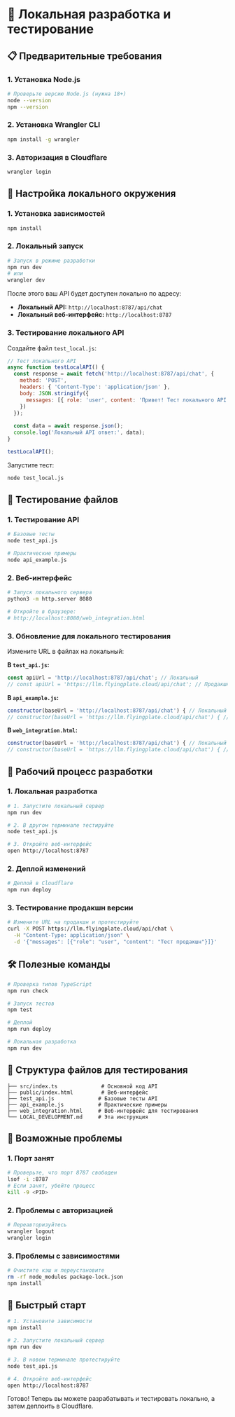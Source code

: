 # 🚀 Локальная разработка и тестирование

## 📋 Предварительные требования

### 1. Установка Node.js
```bash
# Проверьте версию Node.js (нужна 18+)
node --version
npm --version
```

### 2. Установка Wrangler CLI
```bash
npm install -g wrangler
```

### 3. Авторизация в Cloudflare
```bash
wrangler login
```

## 🔧 Настройка локального окружения

### 1. Установка зависимостей
```bash
npm install
```

### 2. Локальный запуск
```bash
# Запуск в режиме разработки
npm run dev
# или
wrangler dev
```

После этого ваш API будет доступен локально по адресу:
- **Локальный API:** `http://localhost:8787/api/chat`
- **Локальный веб-интерфейс:** `http://localhost:8787`

### 3. Тестирование локального API

Создайте файл `test_local.js`:
```javascript
// Тест локального API
async function testLocalAPI() {
  const response = await fetch('http://localhost:8787/api/chat', {
    method: 'POST',
    headers: { 'Content-Type': 'application/json' },
    body: JSON.stringify({
      messages: [{ role: 'user', content: 'Привет! Тест локального API.' }]
    })
  });
  
  const data = await response.json();
  console.log('Локальный API ответ:', data);
}

testLocalAPI();
```

Запустите тест:
```bash
node test_local.js
```

## 🧪 Тестирование файлов

### 1. Тестирование API
```bash
# Базовые тесты
node test_api.js

# Практические примеры
node api_example.js
```

### 2. Веб-интерфейс
```bash
# Запуск локального сервера
python3 -m http.server 8080

# Откройте в браузере:
# http://localhost:8080/web_integration.html
```

### 3. Обновление для локального тестирования

Измените URL в файлах на локальный:

**В `test_api.js`:**
```javascript
const apiUrl = 'http://localhost:8787/api/chat'; // Локальный
// const apiUrl = 'https://llm.flyingplate.cloud/api/chat'; // Продакшн
```

**В `api_example.js`:**
```javascript
constructor(baseUrl = 'http://localhost:8787/api/chat') { // Локальный
// constructor(baseUrl = 'https://llm.flyingplate.cloud/api/chat') { // Продакшн
```

**В `web_integration.html`:**
```javascript
constructor(baseUrl = 'http://localhost:8787/api/chat') { // Локальный
// constructor(baseUrl = 'https://llm.flyingplate.cloud/api/chat') { // Продакшн
```

## 🔄 Рабочий процесс разработки

### 1. Локальная разработка
```bash
# 1. Запустите локальный сервер
npm run dev

# 2. В другом терминале тестируйте
node test_api.js

# 3. Откройте веб-интерфейс
open http://localhost:8787
```

### 2. Деплой изменений
```bash
# Деплой в Cloudflare
npm run deploy
```

### 3. Тестирование продакшн версии
```bash
# Измените URL на продакшн и протестируйте
curl -X POST https://llm.flyingplate.cloud/api/chat \
  -H "Content-Type: application/json" \
  -d '{"messages": [{"role": "user", "content": "Тест продакшн"}]}'
```

## 🛠️ Полезные команды

```bash
# Проверка типов TypeScript
npm run check

# Запуск тестов
npm test

# Деплой
npm run deploy

# Локальная разработка
npm run dev
```

## 📁 Структура файлов для тестирования

```
├── src/index.ts              # Основной код API
├── public/index.html         # Веб-интерфейс
├── test_api.js              # Базовые тесты API
├── api_example.js           # Практические примеры
├── web_integration.html     # Веб-интерфейс для тестирования
└── LOCAL_DEVELOPMENT.md     # Эта инструкция
```

## 🚨 Возможные проблемы

### 1. Порт занят
```bash
# Проверьте, что порт 8787 свободен
lsof -i :8787
# Если занят, убейте процесс
kill -9 <PID>
```

### 2. Проблемы с авторизацией
```bash
# Переавторизуйтесь
wrangler logout
wrangler login
```

### 3. Проблемы с зависимостями
```bash
# Очистите кэш и переустановите
rm -rf node_modules package-lock.json
npm install
```

## 🎯 Быстрый старт

```bash
# 1. Установите зависимости
npm install

# 2. Запустите локальный сервер
npm run dev

# 3. В новом терминале протестируйте
node test_api.js

# 4. Откройте веб-интерфейс
open http://localhost:8787
```

Готово! Теперь вы можете разрабатывать и тестировать локально, а затем деплоить в Cloudflare.